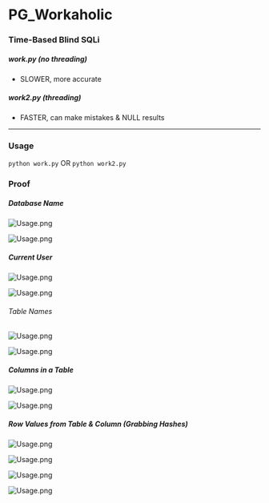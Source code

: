 # PG_Workaholic

### Time-Based Blind SQLi
##### work.py (no threading)
* SLOWER, more accurate
##### work2.py (threading)
* FASTER, can make mistakes & NULL results
____________________________________________________________________________________________________________________

### Usage

```python work.py```
OR
```python work2.py```

### Proof
##### Database Name
![Usage.png](./images/workaholic_1.png)

![Usage.png](./images/workaholic_2.png)
##### Current User
![Usage.png](./images/workaholic_3.png)

![Usage.png](./images/workaholic_4.png)
###### Table Names
![Usage.png](./images/workaholic_5.png)

![Usage.png](./images/workaholic_6.png)

##### Columns in a Table
![Usage.png](./images/workaholic_7.png)

![Usage.png](./images/workaholic_8.png)

##### Row Values from Table & Column (Grabbing Hashes)
![Usage.png](./images/workaholic_9.png)

![Usage.png](./images/workaholic_10.png)

![Usage.png](./images/workaholic_11.png)

![Usage.png](./images/workaholic_12.png)
